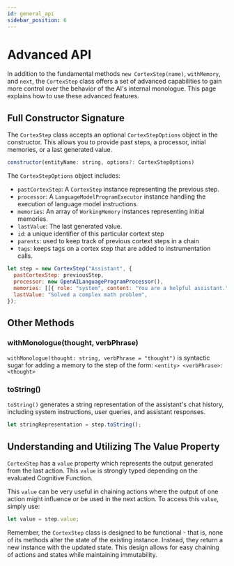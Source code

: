```yaml
---
id: general_api
sidebar_position: 6
---
```


# Advanced API

In addition to the fundamental methods `new CortexStep(name)`, `withMemory`, and `next`, the `CortexStep` class offers a set of advanced capabilities to gain more control over the behavior of the AI's internal monologue. This page explains how to use these advanced features.

## Full Constructor Signature

The `CortexStep` class accepts an optional `CortexStepOptions` object in the constructor. This allows you to provide past steps, a processor, initial memories, or a last generated value.

```javascript
constructor(entityName: string, options?: CortexStepOptions)
```

The `CortexStepOptions` object includes:

- `pastCortexStep`: A `CortexStep` instance representing the previous step.
- `processor`: A `LanguageModelProgramExecutor` instance handling the execution of language model instructions.
- `memories`: An array of `WorkingMemory` instances representing initial memories.
- `lastValue`: The last generated value.
- `id`: a unique identifier of this particular cortext step
- `parents`: used to keep track of previous cortext steps in a chain
- `tags`: keeps tags on a cortex step that are added to instrumentation calls.

```javascript
let step = new CortexStep("Assistant", {
  pastCortexStep: previousStep,
  processor: new OpenAILanguageProgramProcessor(),
  memories: [[{ role: "system", content: "You are a helpful assistant." }]],
  lastValue: "Solved a complex math problem",
});
```

## Other Methods

### withMonologue(thought, verbPhrase)

`withMonologue(thought: string, verbPhrase = "thought")` is syntactic sugar for adding a memory to the step of the form: `<entity> <verbPhrase>: <thought>`

### toString()

`toString()` generates a string representation of the assistant's chat history, including system instructions, user queries, and assistant responses.

```javascript
let stringRepresentation = step.toString();
```

## Understanding and Utilizing The Value Property

`CortexStep` has a `value` property which represents the output generated from the last action. This `value` is strongly typed depending on the evaluated Cognitive Function.

This `value` can be very useful in chaining actions where the output of one action might influence or be used in the next action. To access this `value`, simply use:

```javascript
let value = step.value;
```

Remember, the `CortexStep` class is designed to be functional - that is, none of its methods alter the state of the existing instance. Instead, they return a new instance with the updated state. This design allows for easy chaining of actions and states while maintaining immutability.
